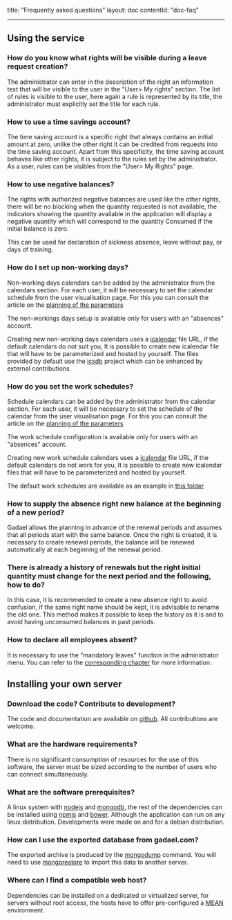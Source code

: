 title: "Frequently asked questions"
layout: doc
contentId: "doc-faq"

---


## Using the service

### How do you know what rights will be visible during a leave request creation?

The administrator can enter in the description of the right an information text that will be visible to the user in the "User> My rights" section. The list of rules is visible to the user, here again a rule is represented by its title, the administrator must explicitly set the title for each rule.

### How to use a time savings account?

The time saving account is a specific right that always contains an initial amount at zero, unlike the other right it can be credited from requests into the time saving account. Apart from this specificity, the time saving account behaves like other rights, it is subject to the rules set by the administrator. As a user, rules can be visibles from the "User> My Rights" page.


### How to use negative balances?

The rights with authorized negative balances are used like the other rights, there will be no blocking when the quantity requested is not available, the indicators showing the quantity available in the application will display a negative quantity which will correspond to the quantity Consumed if the initial balance is zero.

This can be used for declaration of sickness absence, leave without pay, or days of training.


### How do I set up non-working days?

Non-working days calendars can be added by the administrator from the calendars section. For each user, it will be necessary to set the calendar schedule from the user visualisation page. For this you can consult the article on the [planning of the parameters](010-planning-parameters.html#choice-of-non-working-days-calendar)

The non-workings days setup is available only for users with an "absences" account.

Creating new non-working days calendars uses a [icalendar](https://en.wikipedia.org/wiki/ICalendar) file URL, if the default calendars do not suit you, It is possible to create new icalendar file that will have to be parameterized and hosted by yourself. The files provided by default use the [icsdb](https://github.com/gadael/icsdb) project which can be enhanced by external contributions.

### How do you set the work schedules?

Schedule calendars can be added by the administrator from the calendar section. For each user, it will be necessary to set the schedule of the calendar from the user visualisation page. For this you can consult the article on the [planning of the parameters](010-planning-parameters.html#changing-work-schedule)

The work schedule configuration is available only for users with an "absences" account.

Creating new work schedule calendars uses a [icalendar](https://en.wikipedia.org/wiki/ICalendar) file URL, if the default calendars do not work for you, It is possible to create new icalendar files that will have to be parameterized and hosted by yourself.

The default work schedules are available as an example in [this folder](https://github.com/gadael/gadael/tree/master/public/calendars)


### How to supply the absence right new balance at the beginning of a new period?

Gadael allows the planning in advance of the renewal periods and assumes that all periods start with the same balance. Once the right is created, it is necessary to create renewal periods, the balance will be renewed automatically at each beginning of the renewal period.

### There is already a history of renewals but the right initial quantity must change for the next period and the following, how to do?

In this case, it is recommended to create a new absence right to avoid confusion, if the same right name should be kept, it is advisable to rename the old one. This method makes it possible to keep the history as it is and to avoid having unconsumed balances in past periods.

### How to declare all employees absent?

It is necessary to use the "mandatory leaves" function in the administrator menu. You can refer to the [corresponding chapter](002-admin-guide.html#Madatory-leaves) for more information.


## Installing your own server

### Download the code? Contribute to development?

The code and documentation are available on [github](https://github.com/gadael/). All contributions are welcome.

### What are the hardware requirements?

There is no significant consumption of resources for the use of this software, the server must be sized according to the number of users who can connect simultaneously.

### What are the software prerequisites?

A linux system with [nodejs](https://nodejs.org/) and [mongodb](https://www.mongodb.com/), the rest of the dependencies can be installed using [npmjs](https://www.npmjs.com/) and [bower](https://bower.io/). Although the application can run on any linux distribution. Developments were made on and for a debian distribution.

### How can I use the exported database from gadael.com?

The exported archive is produced by the [mongodump](https://docs.mongodb.com/manual/reference/program/mongodump/) command. You will need to use [mongorestore](https://docs.mongodb.com/manual/tutorial/backup-and-restore-tools/#restore-a-database-with-mongorestore) to import this data to another server.

### Where can I find a compatible web host?

Dependencies can be installed on a dedicated or virtualized server, for servers without root access, the hosts have to offer pre-configured a [MEAN](https://en.wikipedia.org/wiki/MEAN_%28software_bundle%29) environment.
